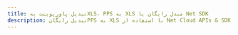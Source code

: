 ---title: تبدیل پاورپوینت بهXLS، PPS به XLS مبدل رایگان یا Net SDKdescription: تبدیل رایگانPPS به XLS با استفاده از Net Cloud APIs & SDK. همچنین اسناد Microsoft PowerPoint را در Cloud ایجاد، ویرایش و رندر کنید.---